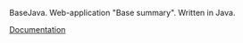 BaseJava. Web-application "Base summary". Written in Java.

[Documentation](https://github.com/voothi/basejava-documentation)
